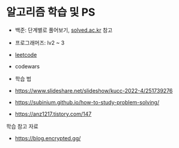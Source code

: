 # 알고리즘 학습 및 PS

- 백준: 단계별로 풀어보기, [solved.ac.kr](https://solved.ac/class) 참고
- 프로그래머즈: lv2 ~ 3
- [leetcode](https://leetcode.com/u/brown9999/)
- codewars

- 학습 법
- https://www.slideshare.net/slideshow/kucc-2022-4/251739276
- https://subinium.github.io/how-to-study-problem-solving/
- https://anz1217.tistory.com/147

학습 참고 자료

- https://blog.encrypted.gg/
